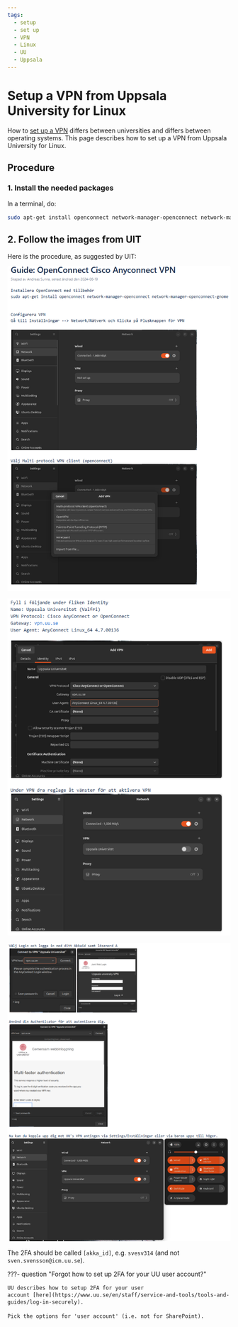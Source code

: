 ```yaml
---
tags:
  - setup
  - set up
  - VPN
  - Linux
  - UU
  - Uppsala
---
```


# Setup a VPN from Uppsala University for Linux

How to [set up a VPN](setup_vpn.md) differs between universities
and differs between operating systems.
This page describes how to set up a VPN from Uppsala University for Linux.

## Procedure

### 1. Install the needed packages

In a terminal, do:

```bash
sudo apt-get install openconnect network-manager-openconnect network-manager-openconnect-gnome
```

## 2. Follow the images from UIT

Here is the procedure, as suggested by UIT:

![Setup a VPN from Uppsala University for Linux 1](./img/setup_vpn_uu_linux_1.png)

![Setup a VPN from Uppsala University for Linux 2](./img/setup_vpn_uu_linux_2.png)

![Setup a VPN from Uppsala University for Linux 3](./img/setup_vpn_uu_linux_3.png)

The 2FA should be called `[akka_id]`, e.g. `svesv314`
(and not `sven.svensson@icm.uu.se`).

???- question "Forgot how to set up 2FA for your UU user account?"

    UU describes how to setup 2FA for your user
    account [here](https://www.uu.se/en/staff/service-and-tools/tools-and-guides/log-in-securely).

    Pick the options for 'user account' (i.e. not for SharePoint).
